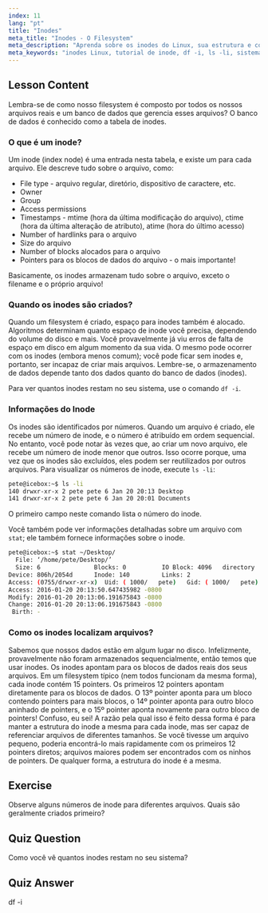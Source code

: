```yaml
---
index: 11
lang: "pt"
title: "Inodes"
meta_title: "Inodes - O Filesystem"
meta_description: "Aprenda sobre os inodes do Linux, sua estrutura e como eles gerenciam arquivos. Entenda os números de inode e use `df -i` e `ls -li` para verificar o uso de inodes. Comece sua jornada no Linux!"
meta_keywords: "inodes Linux, tutorial de inode, df -i, ls -li, sistema de arquivos Linux, Linux para iniciantes, guia Linux"
---
```


## Lesson Content

Lembra-se de como nosso filesystem é composto por todos os nossos arquivos reais e um banco de dados que gerencia esses arquivos? O banco de dados é conhecido como a tabela de inodes.

### O que é um inode?

Um inode (index node) é uma entrada nesta tabela, e existe um para cada arquivo. Ele descreve tudo sobre o arquivo, como:

- File type - arquivo regular, diretório, dispositivo de caractere, etc.
- Owner
- Group
- Access permissions
- Timestamps - mtime (hora da última modificação do arquivo), ctime (hora da última alteração de atributo), atime (hora do último acesso)
- Number of hardlinks para o arquivo
- Size do arquivo
- Number of blocks alocados para o arquivo
- Pointers para os blocos de dados do arquivo - o mais importante!

Basicamente, os inodes armazenam tudo sobre o arquivo, exceto o filename e o próprio arquivo!

### Quando os inodes são criados?

Quando um filesystem é criado, espaço para inodes também é alocado. Algoritmos determinam quanto espaço de inode você precisa, dependendo do volume do disco e mais. Você provavelmente já viu erros de falta de espaço em disco em algum momento da sua vida. O mesmo pode ocorrer com os inodes (embora menos comum); você pode ficar sem inodes e, portanto, ser incapaz de criar mais arquivos. Lembre-se, o armazenamento de dados depende tanto dos dados quanto do banco de dados (inodes).

Para ver quantos inodes restam no seu sistema, use o comando `df -i`.

### Informações do Inode

Os inodes são identificados por números. Quando um arquivo é criado, ele recebe um número de inode, e o número é atribuído em ordem sequencial. No entanto, você pode notar às vezes que, ao criar um novo arquivo, ele recebe um número de inode menor que outros. Isso ocorre porque, uma vez que os inodes são excluídos, eles podem ser reutilizados por outros arquivos. Para visualizar os números de inode, execute `ls -li`:

```bash
pete@icebox:~$ ls -li
140 drwxr-xr-x 2 pete pete 6 Jan 20 20:13 Desktop
141 drwxr-xr-x 2 pete pete 6 Jan 20 20:01 Documents
```

O primeiro campo neste comando lista o número do inode.

Você também pode ver informações detalhadas sobre um arquivo com `stat`; ele também fornece informações sobre o inode.

```bash
pete@icebox:~$ stat ~/Desktop/
  File: ‘/home/pete/Desktop/’
  Size: 6               Blocks: 0          IO Block: 4096   directory
Device: 806h/2054d      Inode: 140         Links: 2
Access: (0755/drwxr-xr-x)  Uid: ( 1000/   pete)   Gid: ( 1000/   pete)
Access: 2016-01-20 20:13:50.647435982 -0800
Modify: 2016-01-20 20:13:06.191675843 -0800
Change: 2016-01-20 20:13:06.191675843 -0800
 Birth: -
```

### Como os inodes localizam arquivos?

Sabemos que nossos dados estão em algum lugar no disco. Infelizmente, provavelmente não foram armazenados sequencialmente, então temos que usar inodes. Os inodes apontam para os blocos de dados reais dos seus arquivos. Em um filesystem típico (nem todos funcionam da mesma forma), cada inode contém 15 pointers. Os primeiros 12 pointers apontam diretamente para os blocos de dados. O 13º pointer aponta para um bloco contendo pointers para mais blocos, o 14º pointer aponta para outro bloco aninhado de pointers, e o 15º pointer aponta novamente para outro bloco de pointers! Confuso, eu sei! A razão pela qual isso é feito dessa forma é para manter a estrutura do inode a mesma para cada inode, mas ser capaz de referenciar arquivos de diferentes tamanhos. Se você tivesse um arquivo pequeno, poderia encontrá-lo mais rapidamente com os primeiros 12 pointers diretos; arquivos maiores podem ser encontrados com os ninhos de pointers. De qualquer forma, a estrutura do inode é a mesma.

## Exercise

Observe alguns números de inode para diferentes arquivos. Quais são geralmente criados primeiro?

## Quiz Question

Como você vê quantos inodes restam no seu sistema?

## Quiz Answer

df -i

